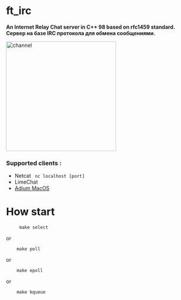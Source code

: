 # ft_irc

**An Internet Relay Chat server in C++ 98 based on rfc1459 standard.  
Сервер на базе IRC протокола для обмена сообщениями.**

<img src="https://media.giphy.com/media/xT1XGwtY71kMjBkORi/giphy.gif" width="300"  alt="channel"/>

### Supported clients :
- Netcat 
  ` nc localhost [port]`
- LimeChat
- [Adium MacOS](https://adium.im/)



# How start
    
        
         make select
or

        make poll
or  

        make epoll
or
        
        make kqueue
